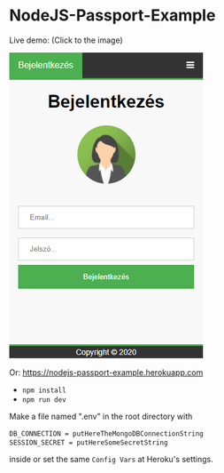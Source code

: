 # NodeJS-Passport-Example
Live demo: (Click to the image)

[![Screenshot](screenshot.png?raw=true "Passport-Example")](https://nodejs-passport-example.herokuapp.com)

Or: https://nodejs-passport-example.herokuapp.com

- `npm install`
- `npm run dev`

Make a file named ".env" in the root directory with
```
DB_CONNECTION = putHereTheMongoDBConnectionString
SESSION_SECRET = putHereSomeSecretString
```
inside or set the same `Config Vars` at Heroku's settings.
